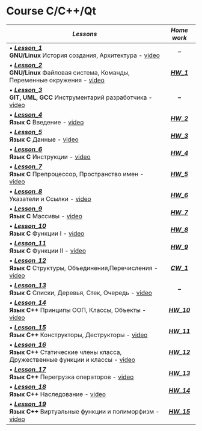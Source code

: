 # Course C/C++/Qt

|***Lessons***|***Home work***|
|---|:-:|
|• [***Lesson_1***](https://github.com/BurdichxD4r/Cpp_Lessons/tree/master/class_work/Lesson_1)<br>**GNU/Linux** История создания, Архитектура - [video](https://youtu.be/OqUWYzSx-PI)| ***–*** |
|• [***Lesson_2***](https://github.com/BurdichxD4r/Cpp_Lessons/tree/master/class_work/Lesson_2)<br>**GNU/Linux** Файловая система, Команды, Переменные окружения - [video]()|[***HW_1***](https://github.com/BurdichxD4r/Cpp_Lessons/tree/master/home_work/HW_1_Burdeynyi#task_1)|
|• [***Lesson_3***](https://github.com/BurdichxD4r/Cpp_Lessons/tree/master/class_work/Lesson_3)<br>**GIT, UML, GCC** Инструментарий разработчика - [video]()| ***–*** |
|• [***Lesson_4***](https://github.com/BurdichxD4r/Cpp_Lessons/tree/master/class_work/Lesson_4)<br>**Язык С** Введение - [video](https://youtu.be/kgZVgsyuemw)|[***HW_2***](https://github.com/BurdichxD4r/Cpp_Lessons/tree/master/home_work/HW_2_Burdeynyi#task_1)|
|• [***Lesson_5***](https://github.com/BurdichxD4r/Cpp_Lessons/blob/master/class_work/Lesson_5/README.md#данные-в-языке-c)<br>**Язык С** Данные - [video](https://youtu.be/6KBc3ibBQMc)|[***HW_3***](https://github.com/BurdichxD4r/Cpp_Lessons/tree/master/home_work/HW_3_Burdeynyi#task_3)|
|• [***Lesson_6***](https://github.com/BurdichxD4r/Cpp_Lessons/blob/master/class_work/Lesson_6/README.md#инструкции-языка-с)<br>**Язык C** Инструкции - [video](https://youtu.be/L80Q1JzDE9I)|[***HW_4***](https://github.com/BurdichxD4r/Cpp_Lessons/tree/master/home_work/HW_4_Burdeynyi#task_1)|
|• [***Lesson_7***](https://github.com/BurdichxD4r/Cpp_Lessons/blob/master/class_work/Lesson_7/README.md#препроцессорпространство-имен)<br>**Язык C** Препроцессор, Пространство имен - [video](https://youtu.be/O4JWybS2SyA)|[***HW_5***](https://github.com/BurdichxD4r/Cpp_Lessons/tree/master/home_work/HW_5_Burdeynyi#task_1)|
|• [***Lesson_8***](https://github.com/BurdichxD4r/Cpp_Lessons/blob/master/class_work/Lesson_8/README.md#указатели-и-ссылки)<br>Указатели и Ссылки - [video](https://youtu.be/eED2VTY6BA8)|[***HW_6***](https://github.com/BurdichxD4r/Cpp_Lessons/tree/master/home_work/HW_6_Burdeynyi#task_1)|
|• [***Lesson_9***](https://github.com/BurdichxD4r/Cpp_Lessons/tree/master/class_work/Lesson_9#массивы-в-языке-с)<br>**Язык C** Массивы - [video](https://youtu.be/Z3rtVE36QAM)|[***HW_7***](https://github.com/BurdichxD4r/Cpp_Lessons/tree/master/home_work/HW_7_Burdeynyi#task_1)|
|• [***Lesson_10***](https://github.com/BurdichxD4r/Cpp_Lessons/tree/master/class_work/Lesson_10#функции-в-языке-с-i)<br>**Язык C** Функции I - [video]()|[***HW_8***](https://github.com/BurdichxD4r/Cpp_Lessons/tree/master/home_work/HW_8_Burdeynyi#task_1)|
|• [***Lesson_11***](https://github.com/BurdichxD4r/Cpp_Lessons/tree/master/class_work/Lesson_11)<br>**Язык C** Функции II - [video]()|[***HW_9***](https://github.com/BurdichxD4r/Cpp_Lessons/tree/master/home_work/HW_9_Burdeynyi#task_1)|
|• [***Lesson_12***](https://github.com/BurdichxD4r/Cpp_Lessons/tree/master/class_work/Lesson_12)<br>**Язык C** Структуры, Объединения,Перечисления - [video]()|[***CW_1***](https://github.com/BurdichxD4r/Cpp_Lessons/tree/master/home_work/CW_1_Burdeynyi#курсовая-работа-1)|
|• [***Lesson_13***](https://github.com/BurdichxD4r/Cpp_Lessons/tree/master/class_work/Lesson_13#списки-деревья-стек-очередь)<br>**Язык C** Списки, Деревья, Стек, Очередь - [video]()| ***–*** |
|• [***Lesson_14***](https://github.com/BurdichxD4r/Cpp_Lessons/tree/master/class_work/Lesson_14#принципы-ооп-классы-объекты)<br>**Язык C++** Принципы ООП, Классы, Объекты - [video]()|[***HW_10***](https://github.com/BurdichxD4r/Cpp_Lessons/tree/master/home_work/HW_10_Burdeynyi#task_1)|
|• [***Lesson_15***](https://github.com/BurdichxD4r/Cpp_Lessons/blob/master/class_work/Lesson_15/README.md)<br>**Язык C++** Конструкторы, Деструкторы - [video]()|[***HW_11***](https://github.com/BurdichxD4r/Cpp_Lessons/tree/master/home_work/HW_11_Burdeynyi#task_1)|
|• [***Lesson_16***](https://github.com/BurdichxD4r/Cpp_Lessons/blob/master/class_work/Lesson_16/README.md)<br>**Язык C++** Статические члены класса, Дружественные функции и классы - [video]()|[***HW_12***](https://github.com/BurdichxD4r/Cpp_Lessons/tree/master/home_work/HW_12_Burdeynyi#task_1)|
|• [***Lesson_17***](https://github.com/BurdichxD4r/Cpp_Lessons/tree/master/class_work/Lesson_17#перегрузка-операторов-в-с)<br>**Язык C++** Перегрузка операторов - [video]()|[***HW_13***](https://github.com/BurdichxD4r/Cpp_Lessons/tree/master/home_work/HW_13_Burdeynyi#task_1)|
|• [***Lesson_18***](https://github.com/BurdichxD4r/Cpp_Lessons/tree/master/class_work/Lesson_18#наследование-в-с)<br>**Язык C++** Наследование - [video]()|[***HW_14***](https://github.com/BurdichxD4r/Cpp_Lessons/tree/master/home_work/HW_14_Burdeynyi#task_1)|
|• [***Lesson_19***](https://github.com/BurdichxD4r/Cpp_Lessons/tree/master/class_work/Lesson_18#виртуальные-функции-и-полиморфизм)<br>**Язык C++** Виртуальные функции и полиморфизм - [video]()|[***HW_15***](https://github.com/BurdichxD4r/Cpp_Lessons/tree/master/home_work/HW_15_Burdeynyi#task_1)|